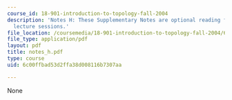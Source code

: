 ```yaml
---
course_id: 18-901-introduction-to-topology-fall-2004
description: 'Notes H: These Supplementary Notes are optional reading for the corresponding
  lecture sessions.'
file_location: /coursemedia/18-901-introduction-to-topology-fall-2004/6c00ffbad53d2ffa38d008116b7307aa_notes_h.pdf
file_type: application/pdf
layout: pdf
title: notes_h.pdf
type: course
uid: 6c00ffbad53d2ffa38d008116b7307aa

---
```

None